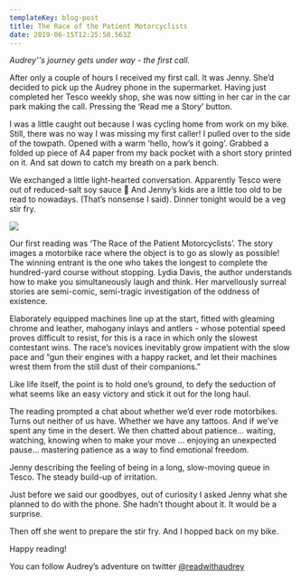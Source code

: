 ```yaml
---
templateKey: blog-post
title: The Race of the Patient Motorcyclists
date: 2019-06-15T12:25:58.563Z
---
```


_Audrey''s journey gets under way - the first call._

After only a couple of hours I received my first call. It was Jenny. She’d decided to pick up the Audrey phone in the supermarket. Having just completed her Tesco weekly shop, she was now sitting in her car in the car park making the call. Pressing the ‘Read me a Story’ button.

I was a little caught out because I was cycling home from work on my bike. Still, there was no way I was missing my first caller! I pulled over to the side of the towpath. Opened with a warm ‘hello, how’s it going’. Grabbed a folded up piece of A4 paper from my back pocket with a short story printed on it. And sat down to catch my breath on a park bench.

We exchanged a little light-hearted conversation. Apparently Tesco were out of reduced-salt soy sauce  And Jenny’s kids are a little too old to be read to nowadays. (That’s nonsense I said). Dinner tonight would be a veg stir fry.

![](/images/uploads/motorbike-post-1.jpg)

Our first reading was ‘The Race of the Patient Motorcyclists’. The story images a motorbike race where the object is to go as slowly as possible! The winning entrant is the one who takes the longest to complete the hundred-yard course without stopping. Lydia Davis, the author understands how to make you simultaneously laugh and think. Her marvellously surreal stories are semi-comic, semi-tragic investigation of the oddness of existence.

Elaborately equipped machines line up at the start, fitted with gleaming chrome and leather, mahogany inlays and antlers - whose potential speed proves difficult to resist, for this is a race in which only the slowest contestant wins. The race’s novices inevitably grow impatient with the slow pace and “gun their engines with a happy racket, and let their machines wrest them from the still dust of their companions.”

Like life itself, the point is to hold one’s ground, to defy the seduction of what seems like an easy victory and stick it out for the long haul.

The reading prompted a chat about whether we’d ever rode motorbikes. Turns out neither of us have. Whether we have any tattoos. And if we’ve spent any time in the desert. We then chatted about patience… waiting, watching, knowing when to make your move … enjoying an unexpected pause… mastering patience as a way to find emotional freedom.

Jenny describing the feeling of being in a long, slow-moving queue in Tesco. The steady build-up of irritation.

Just before we said our goodbyes, out of curiosity I asked Jenny what she planned to do with the phone. She hadn’t thought about it. It would be a surprise.

Then off she went to prepare the stir fry. And I hopped back on my bike.

Happy reading!

You can follow Audrey’s adventure on twitter [@readwithaudrey](https://twitter.com/readwithaudrey)
